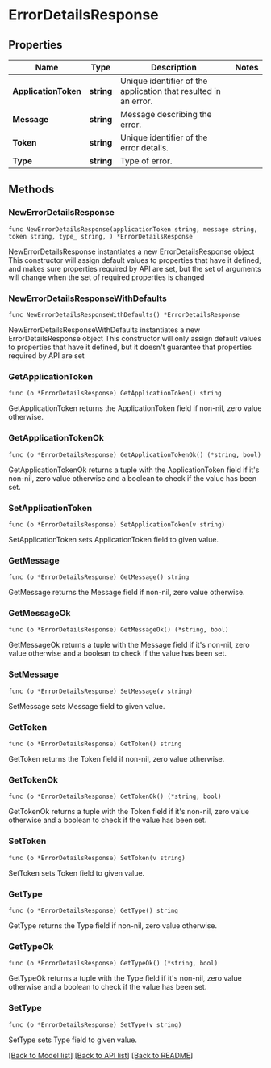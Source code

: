# ErrorDetailsResponse

## Properties

Name | Type | Description | Notes
------------ | ------------- | ------------- | -------------
**ApplicationToken** | **string** | Unique identifier of the application that resulted in an error. | 
**Message** | **string** | Message describing the error. | 
**Token** | **string** | Unique identifier of the error details. | 
**Type** | **string** | Type of error. | 

## Methods

### NewErrorDetailsResponse

`func NewErrorDetailsResponse(applicationToken string, message string, token string, type_ string, ) *ErrorDetailsResponse`

NewErrorDetailsResponse instantiates a new ErrorDetailsResponse object
This constructor will assign default values to properties that have it defined,
and makes sure properties required by API are set, but the set of arguments
will change when the set of required properties is changed

### NewErrorDetailsResponseWithDefaults

`func NewErrorDetailsResponseWithDefaults() *ErrorDetailsResponse`

NewErrorDetailsResponseWithDefaults instantiates a new ErrorDetailsResponse object
This constructor will only assign default values to properties that have it defined,
but it doesn't guarantee that properties required by API are set

### GetApplicationToken

`func (o *ErrorDetailsResponse) GetApplicationToken() string`

GetApplicationToken returns the ApplicationToken field if non-nil, zero value otherwise.

### GetApplicationTokenOk

`func (o *ErrorDetailsResponse) GetApplicationTokenOk() (*string, bool)`

GetApplicationTokenOk returns a tuple with the ApplicationToken field if it's non-nil, zero value otherwise
and a boolean to check if the value has been set.

### SetApplicationToken

`func (o *ErrorDetailsResponse) SetApplicationToken(v string)`

SetApplicationToken sets ApplicationToken field to given value.


### GetMessage

`func (o *ErrorDetailsResponse) GetMessage() string`

GetMessage returns the Message field if non-nil, zero value otherwise.

### GetMessageOk

`func (o *ErrorDetailsResponse) GetMessageOk() (*string, bool)`

GetMessageOk returns a tuple with the Message field if it's non-nil, zero value otherwise
and a boolean to check if the value has been set.

### SetMessage

`func (o *ErrorDetailsResponse) SetMessage(v string)`

SetMessage sets Message field to given value.


### GetToken

`func (o *ErrorDetailsResponse) GetToken() string`

GetToken returns the Token field if non-nil, zero value otherwise.

### GetTokenOk

`func (o *ErrorDetailsResponse) GetTokenOk() (*string, bool)`

GetTokenOk returns a tuple with the Token field if it's non-nil, zero value otherwise
and a boolean to check if the value has been set.

### SetToken

`func (o *ErrorDetailsResponse) SetToken(v string)`

SetToken sets Token field to given value.


### GetType

`func (o *ErrorDetailsResponse) GetType() string`

GetType returns the Type field if non-nil, zero value otherwise.

### GetTypeOk

`func (o *ErrorDetailsResponse) GetTypeOk() (*string, bool)`

GetTypeOk returns a tuple with the Type field if it's non-nil, zero value otherwise
and a boolean to check if the value has been set.

### SetType

`func (o *ErrorDetailsResponse) SetType(v string)`

SetType sets Type field to given value.



[[Back to Model list]](../README.md#documentation-for-models) [[Back to API list]](../README.md#documentation-for-api-endpoints) [[Back to README]](../README.md)


